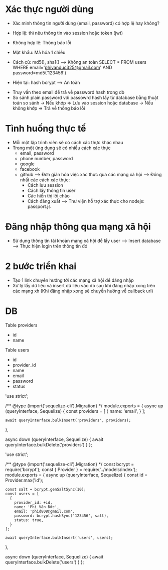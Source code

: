 # Xác thực người dùng

- Xác minh thông tin người dùng (email, password) có hợp lệ hay không?
- Hợp lệ: thì nêu thông tin vào session hoặc token (jwt)
- Không hợp lệ: Thông báo lỗi

- Mật khẩu: Mã hóa 1 chiều
- Cách cũ: md5(), sha1() --> Không an toàn
SELECT * FROM users WHERE email='phivanduc325@gmail.com' AND password=md5('123456')

- Hiện tại: hash bcrypt --> An toàn

* Truy vấn theo email để trả về password hash trong db
* So sánh plain password với passowrd hash lấy từ database bằng thuật toán so sánh
    -> Nếu khớp => Lưu vào session hoặc database
    -> Nếu không khớp => Trả về thông báo lỗi



# Tình huống thực tế

- Mỗi một lập trình viên sẽ có cách xác thực khác nhau
- Trong một ứng dụng sẽ có nhiều cách xác thực
    + email, password
    + phone number, password
    + google
    + facebook
    + github
    --> Đơn giản hóa việc xác thực qua các mạng xã hội
    --> Đồng nhất các cách xác thực:
        + Cách lưu session
        + Cách lấy thông tin user
        + Các hiển thị lời chào
        + Cách đăng xuất
    --> Thư viện hỗ trợ xác thực cho nodejs: passport.js


# Đăng nhập thông qua mạng xã hội

- Sử dụng thông tin tài khoản mạng xã hội để lấy user --> Insert database --> Thực hiện login trên thông tin đó

# 2 bước triển khai

- Tạo 1 link chuyển hướng tới các mạng xã hội để đăng nhập
- Xử lý lấy dữ liệu và insert dữ liệu vào db sau khi đăng nhập xong trên các mạng xh (Khi đăng nhập xong sẽ chuyển hướng về callback url)


# DB

Table providers
- id
- name

Table users
- id
- provider_id
- name
- email
- password
- status






'use strict';

/** @type {import('sequelize-cli').Migration} */
module.exports = {
  async up (queryInterface, Sequelize) {
    const providers = [
      {
        name: 'email',
      }
    ];

    await queryInterface.bulkInsert('providers', providers);
  },

  async down (queryInterface, Sequelize) {
    await queryInterface.bulkDelete('providers')
  }
};




'use strict';

/** @type {import('sequelize-cli').Migration} */
const bcrypt = require('bcrypt');
const { Provider } = require('../models/index');
module.exports = {
  async up (queryInterface, Sequelize) {
    const id = Provider.max('id');

    const salt = bcrypt.genSaltSync(10);
    const users = [
      {
        provider_id: +id,
        name: 'Phí Văn Đức',
        email: 'phid808@gmail.com',
        password: bcrypt.hashSync('123456', salt),
        status: true,
      }
    ];

    await queryInterface.bulkInsert('users', users);
  },

  async down (queryInterface, Sequelize) {
    await queryInterface.bulkDelete('users')
  }
};
